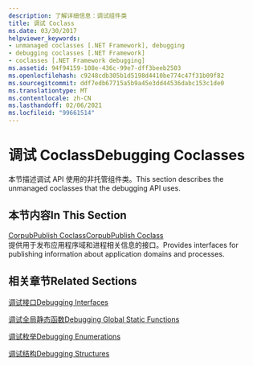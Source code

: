 ```yaml
---
description: 了解详细信息：调试组件类
title: 调试 Coclass
ms.date: 03/30/2017
helpviewer_keywords:
- unmanaged coclasses [.NET Framework], debugging
- debugging coclasses [.NET Framework]
- coclasses [.NET Framework debugging]
ms.assetid: 94f94159-108e-436c-99e7-dff3beeb2503
ms.openlocfilehash: c9248cdb305b1d5198d4410be774c47f31b09f82
ms.sourcegitcommit: ddf7edb67715a5b9a45e3dd44536dabc153c1de0
ms.translationtype: MT
ms.contentlocale: zh-CN
ms.lasthandoff: 02/06/2021
ms.locfileid: "99661514"
---
```

# <a name="debugging-coclasses"></a><span data-ttu-id="d58f1-103">调试 Coclass</span><span class="sxs-lookup"><span data-stu-id="d58f1-103">Debugging Coclasses</span></span>

<span data-ttu-id="d58f1-104">本节描述调试 API 使用的非托管组件类。</span><span class="sxs-lookup"><span data-stu-id="d58f1-104">This section describes the unmanaged coclasses that the debugging API uses.</span></span>  
  
## <a name="in-this-section"></a><span data-ttu-id="d58f1-105">本节内容</span><span class="sxs-lookup"><span data-stu-id="d58f1-105">In This Section</span></span>  

 [<span data-ttu-id="d58f1-106">CorpubPublish Coclass</span><span class="sxs-lookup"><span data-stu-id="d58f1-106">CorpubPublish Coclass</span></span>](corpubpublish-coclass.md)  
 <span data-ttu-id="d58f1-107">提供用于发布应用程序域和进程相关信息的接口。</span><span class="sxs-lookup"><span data-stu-id="d58f1-107">Provides interfaces for publishing information about application domains and processes.</span></span>  
  
## <a name="related-sections"></a><span data-ttu-id="d58f1-108">相关章节</span><span class="sxs-lookup"><span data-stu-id="d58f1-108">Related Sections</span></span>  

 [<span data-ttu-id="d58f1-109">调试接口</span><span class="sxs-lookup"><span data-stu-id="d58f1-109">Debugging Interfaces</span></span>](debugging-interfaces.md)  
  
 [<span data-ttu-id="d58f1-110">调试全局静态函数</span><span class="sxs-lookup"><span data-stu-id="d58f1-110">Debugging Global Static Functions</span></span>](debugging-global-static-functions.md)  
  
 [<span data-ttu-id="d58f1-111">调试枚举</span><span class="sxs-lookup"><span data-stu-id="d58f1-111">Debugging Enumerations</span></span>](debugging-enumerations.md)  
  
 [<span data-ttu-id="d58f1-112">调试结构</span><span class="sxs-lookup"><span data-stu-id="d58f1-112">Debugging Structures</span></span>](debugging-structures.md)
